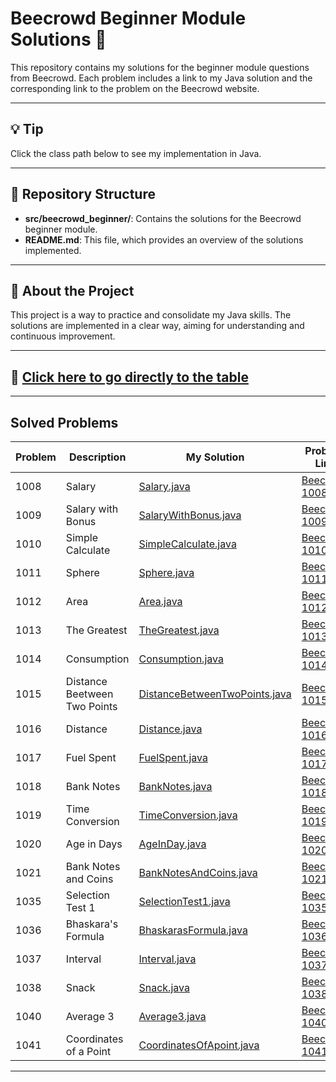 # Beecrowd Beginner Module Solutions 📘

This repository contains my solutions for the beginner module questions from Beecrowd. Each problem includes a link to my Java solution and the corresponding link to the problem on the Beecrowd website.

---

## 💡 Tip

Click the class path below to see my implementation in Java.

---

## 📂 Repository Structure

- **src/beecrowd_beginner/**: Contains the solutions for the Beecrowd beginner module.
- **README.md**: This file, which provides an overview of the solutions implemented.

---

## 📝 About the Project

This project is a way to practice and consolidate my Java skills. The solutions are implemented in a clear way, aiming for understanding and continuous improvement.

---

## 📌 [Click here to go directly to the table](#solved-problems)

---

## Solved Problems

<a name="solved-problems"></a>

| Problem | Description                | My Solution                  | Problem Link                    |
| ------- | -------------------------- | ---------------------------- | --------------------------------|
| 1008    | Salary                     | [Salary.java](src/beecrowd_beginner/Salary.java)                   | [Beecrowd 1008](https://judge.beecrowd.com/en/problems/view/1008) |
| 1009    | Salary with Bonus          | [SalaryWithBonus.java](src/beecrowd_beginner/SalaryWithBonus.java) | [Beecrowd 1009](https://judge.beecrowd.com/en/problems/view/1009) |
| 1010    | Simple Calculate           | [SimpleCalculate.java](src/beecrowd_beginner/SimpleCalculate.java) | [Beecrowd 1010](https://judge.beecrowd.com/en/problems/view/1010) |
| 1011    | Sphere                     | [Sphere.java](src/beecrowd_beginner/Sphere.java)                   | [Beecrowd 1011](https://judge.beecrowd.com/en/problems/view/1011) |
| 1012    | Area                       | [Area.java](src/beecrowd_beginner/Area.java)                       | [Beecrowd 1012](https://judge.beecrowd.com/en/problems/view/1012) |
| 1013    | The Greatest               | [TheGreatest.java](src/beecrowd_beginner/TheGreatest.java)         | [Beecrowd 1013](https://judge.beecrowd.com/en/problems/view/1013) |
| 1014    | Consumption                | [Consumption.java](src/beecrowd_beginner/Consumption.java)         | [Beecrowd 1014](https://judge.beecrowd.com/en/problems/view/1014) |
| 1015    | Distance Beetween Two Points | [DistanceBetweenTwoPoints.java](src/beecrowd_beginner/DistanceBetweenTwoPoints.java) | [Beecrowd 1015](https://judge.beecrowd.com/en/problems/view/1015) |
| 1016    | Distance                   | [Distance.java](src/beecrowd_beginner/Distance.java)               | [Beecrowd 1016](https://judge.beecrowd.com/en/problems/view/1016) |
| 1017    | Fuel Spent                 | [FuelSpent.java](src/beecrowd_beginner/FuelSpent.java)             | [Beecrowd 1017](https://judge.beecrowd.com/en/problems/view/1017) |
| 1018    | Bank Notes                 | [BankNotes.java](src/beecrowd_beginner/BankNotes.java)             | [Beecrowd 1018](https://judge.beecrowd.com/en/problems/view/1018) |
| 1019    | Time Conversion            | [TimeConversion.java](src/beecrowd_beginner/TimeConversion.java)   | [Beecrowd 1019](https://judge.beecrowd.com/en/problems/view/1019) |
| 1020    | Age in Days                | [AgeInDay.java](src/beecrowd_beginner/AgeInDay.java)               | [Beecrowd 1020](https://judge.beecrowd.com/en/problems/view/1020) |
| 1021    | Bank Notes and Coins       | [BankNotesAndCoins.java](src/beecrowd_beginner/BankNotesAndCoins.java) | [Beecrowd 1021](https://judge.beecrowd.com/en/problems/view/1021) |
| 1035    | Selection Test 1           | [SelectionTest1.java](src/beecrowd_beginner/SelectionTest1.java)   | [Beecrowd 1035](https://judge.beecrowd.com/en/problems/view/1035) |
| 1036    | Bhaskara's Formula         | [BhaskarasFormula.java](src/beecrowd_beginner/BankNotesAndCoins.java) | [Beecrowd 1036](https://judge.beecrowd.com/en/problems/view/1036) |
| 1037    | Interval                   | [Interval.java](src/beecrowd_beginner/Interval.java)               | [Beecrowd 1037](https://judge.beecrowd.com/en/problems/view/1037) |
| 1038    | Snack                      | [Snack.java](src/beecrowd_beginner/Snack.java)                     | [Beecrowd 1038](https://judge.beecrowd.com/en/problems/view/1038) |
| 1040    | Average 3                  | [Average3.java](src/beecrowd_beginner/Average3.java)               | [Beecrowd 1040](https://judge.beecrowd.com/en/problems/view/1040) |
| 1041    | Coordinates of a Point     | [CoordinatesOfApoint.java](src/beecrowd_beginner/CoordinatesOfApoint.java) | [Beecrowd 1041](https://judge.beecrowd.com/en/problems/view/1041) |

---
